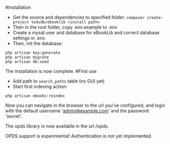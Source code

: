 #Installation
- Get the source and dependencies to specified folder:
```composer create-project tedvdb/ebooklib <install path>```
- Then in the root folder, copy .env.example to .env
- Create a mysql user and database for eBookLib and correct database settings in .env.
- Then, init the database:
```
php artisan key:generate
php artisan migrate
php artisan db:seed
```
The installation is now complete.
#First use
- Add path to ```search_paths``` table (no GUI yet)
- Start first indexing action:
```
php artisan ebooks:reindex
```

Now you can navigate in the browser to the url you've configured, and login with the default username 'admin@example.com' and the password 'secret'.

The opds library is now available in the url <url>/opds.

OPDS support is experimental! Authentication is not yet implemented.